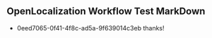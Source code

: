 ## OpenLocalization Workflow Test MarkDown
* 0eed7065-0f41-4f8c-ad5a-9f639014c3eb thanks!

<!--HONumber=Aug16_HO4-->


